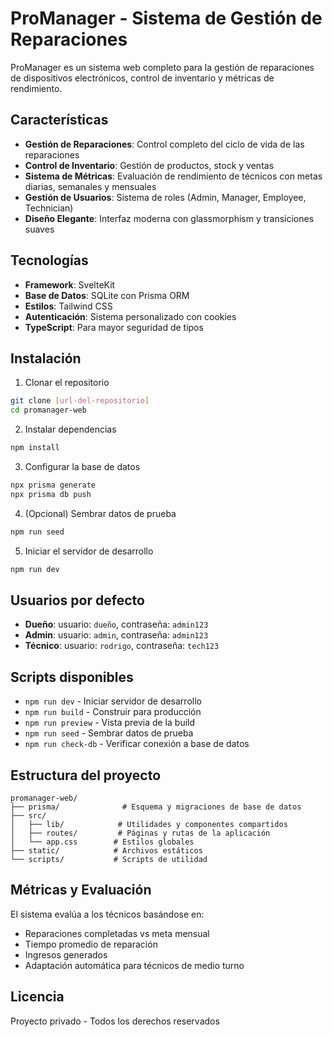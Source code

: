 # ProManager - Sistema de Gestión de Reparaciones
<!-- Deploy trigger: 2025-01-03 -->

ProManager es un sistema web completo para la gestión de reparaciones de dispositivos electrónicos, control de inventario y métricas de rendimiento.

## Características

- **Gestión de Reparaciones**: Control completo del ciclo de vida de las reparaciones
- **Control de Inventario**: Gestión de productos, stock y ventas
- **Sistema de Métricas**: Evaluación de rendimiento de técnicos con metas diarias, semanales y mensuales
- **Gestión de Usuarios**: Sistema de roles (Admin, Manager, Employee, Technician)
- **Diseño Elegante**: Interfaz moderna con glassmorphism y transiciones suaves

## Tecnologías

- **Framework**: SvelteKit
- **Base de Datos**: SQLite con Prisma ORM
- **Estilos**: Tailwind CSS
- **Autenticación**: Sistema personalizado con cookies
- **TypeScript**: Para mayor seguridad de tipos

## Instalación

1. Clonar el repositorio
```bash
git clone [url-del-repositorio]
cd promanager-web
```

2. Instalar dependencias
```bash
npm install
```

3. Configurar la base de datos
```bash
npx prisma generate
npx prisma db push
```

4. (Opcional) Sembrar datos de prueba
```bash
npm run seed
```

5. Iniciar el servidor de desarrollo
```bash
npm run dev
```

## Usuarios por defecto

- **Dueño**: usuario: `dueño`, contraseña: `admin123`
- **Admin**: usuario: `admin`, contraseña: `admin123`
- **Técnico**: usuario: `rodrigo`, contraseña: `tech123`

## Scripts disponibles

- `npm run dev` - Iniciar servidor de desarrollo
- `npm run build` - Construir para producción
- `npm run preview` - Vista previa de la build
- `npm run seed` - Sembrar datos de prueba
- `npm run check-db` - Verificar conexión a base de datos

## Estructura del proyecto

```
promanager-web/
├── prisma/              # Esquema y migraciones de base de datos
├── src/
│   ├── lib/            # Utilidades y componentes compartidos
│   ├── routes/         # Páginas y rutas de la aplicación
│   └── app.css        # Estilos globales
├── static/            # Archivos estáticos
└── scripts/           # Scripts de utilidad
```

## Métricas y Evaluación

El sistema evalúa a los técnicos basándose en:
- Reparaciones completadas vs meta mensual
- Tiempo promedio de reparación
- Ingresos generados
- Adaptación automática para técnicos de medio turno

## Licencia

Proyecto privado - Todos los derechos reservados